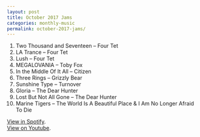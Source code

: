 ```yaml
---
layout: post
title: October 2017 Jams
categories: monthly-music
permalink: october-2017-jams/
---
```


1. Two Thousand and Seventeen – Four Tet
2. LA Trance – Four Tet
3. Lush – Four Tet
4. MEGALOVANIA – Toby Fox
5. In the Middle Of It All – Citizen
6. Three Rings – Grizzly Bear
7. Sunshine Type – Turnover
8. Gloria – The Dear Hunter
9. Lost But Not All Gone – The Dear Hunter
10. Marine Tigers – The World Is A Beautiful Place & I Am No Longer Afraid To Die

[View in Spotify][spotify].  
[View on Youtube][youtube].

[spotify]: https://open.spotify.com/user/fred.hohman/playlist/4ISOJyfZRvGSPn7FFiHiyt "View in Spotify."
[youtube]: https://www.youtube.com/playlist?list=PL7t4sFPlrvYVJfKhRltUZgBknxSfLd_FR "View on Youtube."

